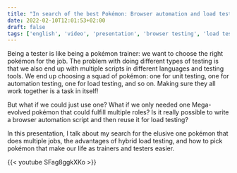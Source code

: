 ```yaml
---
title: "In search of the best Pokémon: Browser automation and load testing in one script with k6 (Automation Guild 2022)"
date: 2022-02-10T12:01:53+02:00
draft: false
tags: ['english', 'video', 'presentation', 'browser testing', 'load testing', 'k6.io']
---
```

Being a tester is like being a pokémon trainer: we want to choose the right pokémon for the job. The problem with doing different types of testing is that we also end up with multiple scripts in different languages and testing tools. We end up choosing a squad of pokémon: one for unit testing, one for automation testing, one for load testing, and so on. Making sure they all work together is a task in itself!  
  
But what if we could just use one? What if we only needed one Mega-evolved pokémon that could fulfill multiple roles? Is it really possible to write a browser automation script and then reuse it for load testing?  
  
In this presentation, I talk about my search for the elusive one pokémon that does multiple jobs, the advantages of hybrid load testing, and how to pick pokémon that make our life as trainers and testers easier.

{{< youtube SFag8ggkXKo >}}